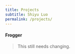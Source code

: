 ```yaml
---
title: Projects
subtitle: Shiyu Luo
permalink: /projects/
---
```


#### Frogger
> This still needs changing.

